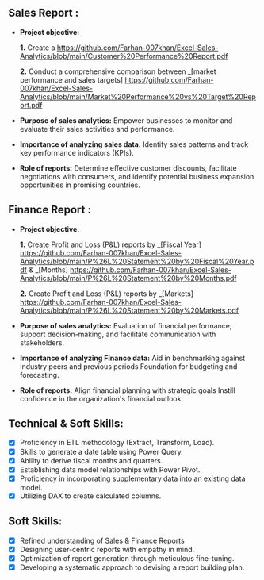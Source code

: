 ## Sales Report :


- **Project objective:** 

    **1.** Create a https://github.com/Farhan-007khan/Excel-Sales-Analytics/blob/main/Customer%20Performance%20Report.pdf

    **2.** Conduct a comprehensive comparison between _[market performance and sales targets] https://github.com/Farhan-007khan/Excel-Sales-Analytics/blob/main/Market%20Performance%20vs%20Target%20Report.pdf

- **Purpose of sales analytics:** Empower businesses to monitor and evaluate their sales activities and performance.

- **Importance of analyzing sales data:** Identify sales patterns and track key performance indicators (KPIs).

- **Role of reports:** Determine effective customer discounts, facilitate negotiations with consumers, and identify potential business expansion opportunities in promising countries.


## Finance Report :

- **Project objective:** 

    **1.** Create Profit and Loss (P&L) reports by _[Fiscal Year] https://github.com/Farhan-007khan/Excel-Sales-Analytics/blob/main/P%26L%20Statement%20by%20Fiscal%20Year.pdf & _[Months] https://github.com/Farhan-007khan/Excel-Sales-Analytics/blob/main/P%26L%20Statement%20by%20Months.pdf

   **2.** Create Profit and Loss (P&L) reports by _[Markets] https://github.com/Farhan-007khan/Excel-Sales-Analytics/blob/main/P%26L%20Statement%20by%20Markets.pdf

- **Purpose of sales analytics:** Evaluation of financial performance, support decision-making, and facilitate communication with stakeholders.

- **Importance of analyzing Finance data:** Aid in benchmarking against industry peers and previous periods Foundation for budgeting and forecasting.

- **Role of reports:** Align financial planning with strategic goals Instill confidence in the organization's financial outlook.


## Technical & Soft Skills:
- [x]	Proficiency in ETL methodology (Extract, Transform, Load).
- [x]	Skills to generate a date table using Power Query.
- [x]	Ability to derive fiscal months and quarters.
- [x]	Establishing data model relationships with Power Pivot.
- [x]	Proficiency in incorporating supplementary data into an existing data model.
- [x]	Utilizing DAX to create calculated columns.

## Soft Skills:
- [x]	Refined understanding of Sales & Finance Reports
- [x]	Designing user-centric reports with empathy in mind.
- [x]	Optimization of report generation through meticulous fine-tuning.
- [x]	Developing a systematic approach to devising a report building plan.
